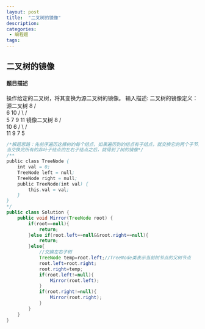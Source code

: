```yaml
---
layout: post
title:  "二叉树的镜像"
description: 
categories:
 - 编程题
tags:
---
```



## 二叉树的镜像
#### 题目描述
操作给定的二叉树，将其变换为源二叉树的镜像。
输入描述:
二叉树的镜像定义：源二叉树 
    	    8
    	   /  \
    	  6   10
    	 / \  / \
    	5  7 9 11
    	镜像二叉树
    	    8
    	   /  \
    	  10   6
    	 / \  / \
    	11 9 7  5

```Java
/*解题思路：先前序遍历这棵树的每个结点，如果遍历到的结点有子结点，就交换它的两个子节点，
当交换完所有的非叶子结点的左右子结点之后，就得到了树的镜像*/
/**
public class TreeNode {
    int val = 0;
    TreeNode left = null;
    TreeNode right = null;
    public TreeNode(int val) {
        this.val = val;
    }
}
*/
public class Solution {
    public void Mirror(TreeNode root) {
        if(root==null){
            return;
        }else if(root.left==null&&root.right==null){
            return;
        }else{
            //交换左右子树
            TreeNode temp=root.left;//TreeNode类表示当前树节点的父树节点
            root.left=root.right;
            root.right=temp;
            if(root.left!=null){
                Mirror(root.left);
            }
            if(root.right!=null){
                Mirror(root.right);
            }
        }
    }
}
```